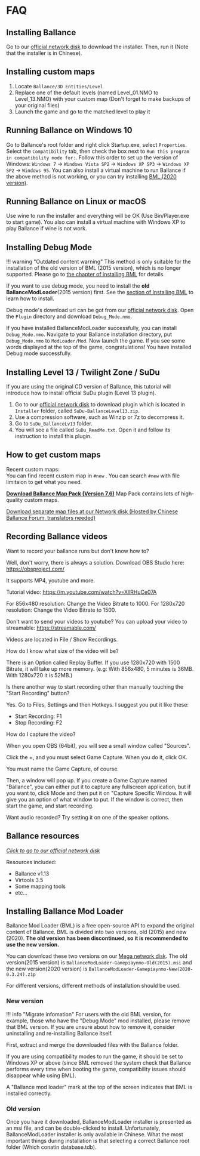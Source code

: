 # FAQ

## <span id="jump-1">Installing Ballance</span>

Go to our [official network disk](#jump-9) to download the installer. Then, run it (Note that the installer is in Chinese).

## <span id="jump-2">Installing custom maps</span>

1. Locate `Ballance/3D Entities/Level`
1. Replace one of the default levels (named Level_01.NMO to Level_13.NMO) with your custom map (Don't forget to make backups of your original files)
1. Launch the game and go to the matched level to play it

## <span id="jump-3">Running Ballance on Windows 10</span>

Go to Ballance's root folder and right click Startup.exe, select `Properties`. Select the `Compatibility` tab, then check the box next to `Run this program in compatibility mode for:`. Follow this order to set up the version of Windows: `Windows 7` -> `Windows Vista SP2` -> `Windows XP SP3` -> `Windows XP SP2` -> `Windows 95`. You can also install a virtual machine to run Ballance if the above method is not working, or you can try installing [BML (2020 version)](#jump-10).

## <span id="jump-4">Running Ballance on Linux or macOS</span>

Use wine to run the installer and everything will be OK (Use Bin/Player.exe to start game). You also can install a virtual machine with Windows XP to play Ballance if wine is not work.

## <span id="jump-5">Installing Debug Mode</span>

!!! warning "Outdated content warning"
    This method is only suitable for the installation of the old version of BML (2015 version), which is no longer supported. Please go to [the chapter of installing BML](#jump-10) for details.

If you want to use debug mode, you need to install the **old BallanceModLoader**(2015 version) first. See the [section of Installing BML](#jump-10) to learn how to install.

Debug mode's download url can be got from our [official network disk](#jump-9). Open the `Plugin` directory and download `Debug_Mode.nmo`.

If you have installed BallanceModLoader successfully, you can install `Debug_Mode.nmo`. Navigate to your Ballance installation directory, put `Debug_Mode.nmo` to `ModLoader/Mod`. Now launch the game. If you see some words displayed at the top of the game, congratulations! You have installed Debug mode successfully.

## <span id="jump-6">Installing Level 13 / Twilight Zone / SuDu</span>

If you are using the original CD version of Ballance, this tutorial will introduce how to install official SuDu plugin (Level 13 plugin).

1. Go to our [official network disk](#jump-9) to download plugin which is located in `Installer` folder, called `SuDu-BallanceLevel13.zip`.
1. Use a compression software, such as Winzip or 7z to decompress it.
1. Go to `SuDu_BallanceLv13` folder.
1. You will see a file called `SuDu_ReadMe.txt`. Open it and follow its instruction to install this plugin.

## <span id="jump-7">How to get custom maps</span>

Recent custom maps:  
You can find recent custom map in `#new` . You can search `#new` with file limitaion to get what you need.

__[Download Ballance Map Pack (Version 7.6)](http://www.mediafire.com/folder/vyzo7893i0oln/Ballance_Map_Packs)__
Map Pack contains lots of high-quality custom maps.

[Download separate map files at our Network disk (Hosted by Chinese Ballance Forum, translators needed)](http://ballancemaps.ys168.com)  

## <span id="jump-8">Recording Ballance videos</span>

Want to record your ballance runs but don't know how to?

Well, don't worry, there is always a solution. Download OBS Studio here: https://obsproject.com/

It supports MP4, youtube and more.

Tutorial video: https://m.youtube.com/watch?v=XllRHuCe07A

For 856x480 resolution: Change the Video Bitrate to 1000.
For 1280x720 resolution: Change the Video Bitrate to 1500.

Don't want to send your videos to youtube? You can upload your video to streamable: https://streamable.com/

Videos are located in File / Show Recordings.

How do I know what size of the video will be?

There is an Option called Replay Buffer. If you use 1280x720 with 1500 Bitrate, it will take up more memory.
(e.g: With 856x480, 5 minutes is 36MB. With 1280x720 it is 52MB.)

Is there another way to start recording other than manually touching the "Start Recording" button?

Yes. Go to Files, Settings and then Hotkeys. I suggest you put it like these:
 - Start Recording: F1
 - Stop Recording: F2

How do I capture the video?

When you open OBS (64bit), you will see a small window called "Sources".

Click the +, and you must select Game Capture.
When you do it, click OK.

You must name the Game Capture, of course.

Then, a window will pop up. If you create a Game Capture named "Ballance", you can either put it to capture any fullscreen application, but if you want to, click Mode and then put it on "Capture Specific Window. It will give you an option of what window to put. If the window is correct, then start the game, and start recording.

Want audio recorded? Try setting it on one of the speaker options.

## <span id="jump-9">Ballance resources</span>

_[Click to go to our official network disk](https://mega.nz/#F!CV5SyapR!LbduTW51xmkDO4EDxMfH9w)_

Resources included:

* Ballance v1.13
* Virtools 3.5
* Some mapping tools
* etc...

## <span id="jump-10">Installing Ballance Mod Loader</span>

Ballance Mod Loader (BML) is a free open-source API to expand the original content of Ballance. BML is divided into two versions, old (2015) and new (2020). **The old version has been discontinued, so it is recommended to use the new version.**

You can download these two versions on our [Mega network disk](#jump-9). The old version(2015 version) is `BallanceModLoader-Gamepiaynmo-Old(2015).msi` and the new version(2020 version) is `BallanceModLoader-Gamepiaynmo-New(2020-0.3.24).zip`

For different versions, different methods of installation should be used.

### New version

!!! info "Migrate infomation"
    For users with the old BML version, for example, those who have the "Debug Mode" mod installed, please remove that BML version. If you are unsure about how to remove it, consider uninstalling and re-installing Ballance itself.

First, extract and merge the downloaded files with the Ballance folder.

If you are using compatibility modes to run the game, it should be set to Windows XP or above (since BML removed the system check that Ballance performs every time when booting the game, compatibility issues should disappear while using BML).

A "Ballance mod loader" mark at the top of the screen indicates that BML is installed correctly.

### Old version

Once you have it downloaded, BallanceModLoader installer is presented as an msi file, and can be double-clicked to install. Unfortunately, BallanceModLoader installer is only available in Chinese. What the most important things during installation is that selecting a correct Ballance root folder (Which conatin database.tdb).

